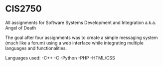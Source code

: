 # CIS2750
All assignments for Software Systems Development and Integration a.k.a. Angel of Death

The goal after four assignments was to create a simple messaging system (much like a forum)
using a web interface while integrating multiple languages and functionalities.

Languages used:
-C++
-C
-Python
-PHP
-HTML/CSS
